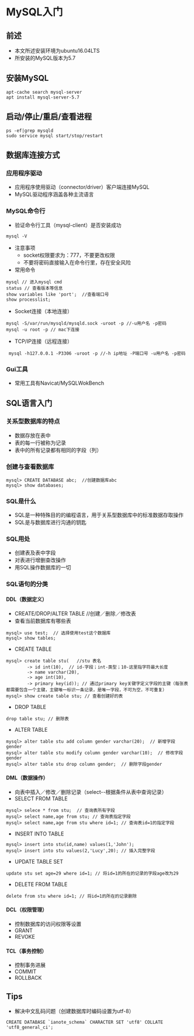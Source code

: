 # MySQL入门

## 前述
+ 本文所述安装环境为ubuntu16.04LTS 
+ 所安装的MySQL版本为5.7

## 安装MySQL
```
apt-cache search mysql-server
apt install mysql-server-5.7
```

## 启动/停止/重启/查看进程
```
ps -ef|grep mysqld
sudo service mysql start/stop/restart
```

## 数据库连接方式
### 应用程序驱动
+ 应用程序使用驱动（connector/driver）客户端连接MySQL
+ MySQL驱动程序涵盖各种主流语言
### MySQL命令行
+ 验证命令行工具（mysql-client）是否安装成功
```
mysql -V
```
+ 注意事项
    + socket权限要求为：777，不要更改权限
    + 不要将密码直接输入在命令行里，存在安全风险
+ 常用命令
```
mysql // 进入mysql cmd
status // 查看版本等信息
show variables like 'port';  //查看端口号
show processlist;
```
+ Socket连接（本地连接）
```
mysql -S/var/run/mysqld/mysqld.sock -uroot -p //-u用户名 -p密码
mysql -u root -p // mac下连接
```
+ TCP/IP连接（远程连接）
```
 mysql -h127.0.0.1 -P3306 -uroot -p //-h ip地址 -P端口号 -u用户名 -p密码
```
### Gui工具
+ 常用工具有Navicat/MySQLWokBench

## SQL语言入门
### 关系型数据库的特点
+ 数据存放在表中
+ 表的每一行被称为记录
+ 表中的所有记录都有相同的字段（列）
### 创建与查看数据库
```
mysql> CREATE DATABASE abc;  //创建数据库abc
mysql> show databases; 
```
### SQL是什么
+ SQL是一种特殊目的的编程语言，用于关系型数据库中的标准数据存取操作
+ SQL是与数据库进行沟通的钥匙
### SQL用处
+ 创建表及表中字段
+ 对表进行增删查改操作
+ 用SQL操作数据库的一切
### SQL语句的分类
#### DDL（数据定义）
+ CREATE/DROP/ALTER TABLE //创建／删除／修改表
+ 查看当前数据库有哪些表
```
mysql> use test;  // 选择使用test这个数据库
mysql> show tables; 
```
+ CREATE TABLE
```
mysql> create table stu(   //stu 表名
        -> id int(10),  // id-字段；int-类型；10-这里指字符最大长度
        -> name varchar(20),
        -> age int(10),
        -> primary key(id)); // 通过primary key关键字定义字段的主键（每张表都需要包含一个主键，主键唯一标识一条记录，是唯一字段，不可为空，不可重复）
mysql> show create table stu; // 查看创建好的表
```
+ DROP TABLE
```
drop table stu; // 删除表
```
+ ALTER TABLE
```
mysql> alter table stu add column gender varchar(20);  // 新增字段gender
mysql> alter table stu modify column gender varchar(10);  // 修改字段gender
mysql> alter table stu drop column gender;  // 删除字段gender
```
#### DML（数据操作）
+ 向表中插入／修改／删除记录（select--根据条件从表中查询记录）
+ SELECT FROM TABLE
```
mysql> selece * from stu;  // 查询表所有字段
mysql> select name,age from stu; // 查询表指定字段
mysql> select name,age from stu where id=1; // 查询表id=1的指定字段
```
+ INSERT INTO TABLE
```
mysql> insert into stu(id,name) values(1,'John');
mysql> insert into stu values(2,'Lucy',20); // 插入完整字段
```
+ UPDATE TABLE SET
```
update stu set age=29 where id=1; // 将id=1的所在的记录的字段age改为29
```
+ DELETE FROM TABLE
```
delete from stu where id=1; // 将id=1的所在的记录删除
```
#### DCL（权限管理）
+ 控制数据库的访问权限等设置
+ GRANT
+ REVOKE
#### TCL（事务控制）
+ 控制事务进展
+ COMMIT
+ ROLLBACK

## Tips
+ 解决中文乱码问题（创建数据库时编码设置为utf-8）
```
CREATE DATABASE `ianote_schema` CHARACTER SET 'utf8' COLLATE 'utf8_general_ci';
```

